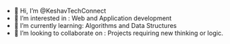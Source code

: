 - 👋 Hi, I’m @KeshavTechConnect
- 👀 I’m interested in : Web and Application development
- 🌱 I’m currently learning: Algorithms and Data Structures
- 💞️ I’m looking to collaborate on : Projects requiring new thinking or logic.

